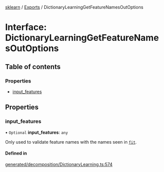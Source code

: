 [sklearn](../readme.md) / [Exports](../modules.md) / DictionaryLearningGetFeatureNamesOutOptions

# Interface: DictionaryLearningGetFeatureNamesOutOptions

## Table of contents

### Properties

- [input\_features](DictionaryLearningGetFeatureNamesOutOptions.md#input_features)

## Properties

### input\_features

• `Optional` **input\_features**: `any`

Only used to validate feature names with the names seen in [`fit`](#sklearn.decomposition.DictionaryLearning.fit "sklearn.decomposition.DictionaryLearning.fit").

#### Defined in

[generated/decomposition/DictionaryLearning.ts:574](https://github.com/transitive-bullshit/scikit-learn-ts/blob/367336a/packages/sklearn/src/generated/decomposition/DictionaryLearning.ts#L574)
